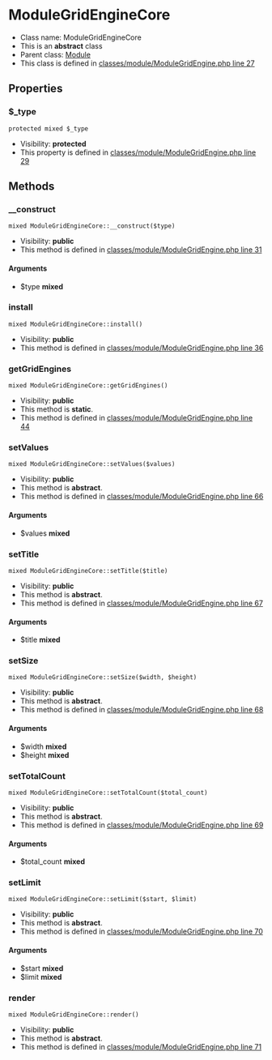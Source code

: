 ModuleGridEngineCore
===============






* Class name: ModuleGridEngineCore
* This is an **abstract** class
* Parent class: [Module](ModuleCore)
* This class is defined in [classes/module/ModuleGridEngine.php line 27](https://github.com/PrestaShop/PrestaShop/blob/1.6.1.1/classes/module/ModuleGridEngine.php#L27)





Properties
----------


### $_type

    protected mixed $_type





* Visibility: **protected**
* This property is defined in [classes/module/ModuleGridEngine.php line 29](https://github.com/PrestaShop/PrestaShop/blob/1.6.1.1/classes/module/ModuleGridEngine.php#29)


Methods
-------


### __construct

    mixed ModuleGridEngineCore::__construct($type)





* Visibility: **public**
* This method is defined in [classes/module/ModuleGridEngine.php line 31](https://github.com/PrestaShop/PrestaShop/blob/1.6.1.1/classes/module/ModuleGridEngine.php#31)


#### Arguments
* $type **mixed**



### install

    mixed ModuleGridEngineCore::install()





* Visibility: **public**
* This method is defined in [classes/module/ModuleGridEngine.php line 36](https://github.com/PrestaShop/PrestaShop/blob/1.6.1.1/classes/module/ModuleGridEngine.php#36)




### getGridEngines

    mixed ModuleGridEngineCore::getGridEngines()





* Visibility: **public**
* This method is **static**.
* This method is defined in [classes/module/ModuleGridEngine.php line 44](https://github.com/PrestaShop/PrestaShop/blob/1.6.1.1/classes/module/ModuleGridEngine.php#44)




### setValues

    mixed ModuleGridEngineCore::setValues($values)





* Visibility: **public**
* This method is **abstract**.
* This method is defined in [classes/module/ModuleGridEngine.php line 66](https://github.com/PrestaShop/PrestaShop/blob/1.6.1.1/classes/module/ModuleGridEngine.php#66)


#### Arguments
* $values **mixed**



### setTitle

    mixed ModuleGridEngineCore::setTitle($title)





* Visibility: **public**
* This method is **abstract**.
* This method is defined in [classes/module/ModuleGridEngine.php line 67](https://github.com/PrestaShop/PrestaShop/blob/1.6.1.1/classes/module/ModuleGridEngine.php#67)


#### Arguments
* $title **mixed**



### setSize

    mixed ModuleGridEngineCore::setSize($width, $height)





* Visibility: **public**
* This method is **abstract**.
* This method is defined in [classes/module/ModuleGridEngine.php line 68](https://github.com/PrestaShop/PrestaShop/blob/1.6.1.1/classes/module/ModuleGridEngine.php#68)


#### Arguments
* $width **mixed**
* $height **mixed**



### setTotalCount

    mixed ModuleGridEngineCore::setTotalCount($total_count)





* Visibility: **public**
* This method is **abstract**.
* This method is defined in [classes/module/ModuleGridEngine.php line 69](https://github.com/PrestaShop/PrestaShop/blob/1.6.1.1/classes/module/ModuleGridEngine.php#69)


#### Arguments
* $total_count **mixed**



### setLimit

    mixed ModuleGridEngineCore::setLimit($start, $limit)





* Visibility: **public**
* This method is **abstract**.
* This method is defined in [classes/module/ModuleGridEngine.php line 70](https://github.com/PrestaShop/PrestaShop/blob/1.6.1.1/classes/module/ModuleGridEngine.php#70)


#### Arguments
* $start **mixed**
* $limit **mixed**



### render

    mixed ModuleGridEngineCore::render()





* Visibility: **public**
* This method is **abstract**.
* This method is defined in [classes/module/ModuleGridEngine.php line 71](https://github.com/PrestaShop/PrestaShop/blob/1.6.1.1/classes/module/ModuleGridEngine.php#71)



